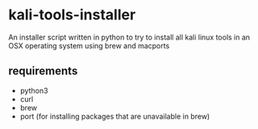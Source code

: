 # kali-tools-installer
An installer script written in python to try to install all kali linux tools in an OSX operating system using brew and macports

## requirements
- python3
- curl
- brew
- port (for installing packages that are unavailable in brew)
